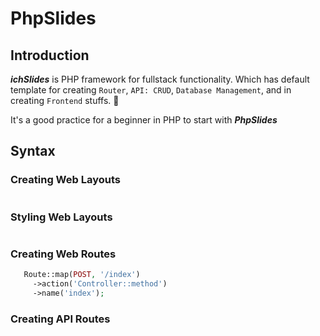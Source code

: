 # PhpSlides

## Introduction

***ichSlides*** is PHP framework for fullstack functionality. 
Which has default template for creating `Router`, `API: CRUD`, `Database Management`, and in creating `Frontend` stuffs. 💫

It's a good practice for a beginner in PHP to start with **_PhpSlides_**

## Syntax

### Creating Web Layouts

```php

```

### Styling Web Layouts

```php

```

### Creating Web Routes

```php
   Route::map(POST, '/index')
     ->action('Controller::method')
     ->name('index');
```

### Creating API Routes

```php

```